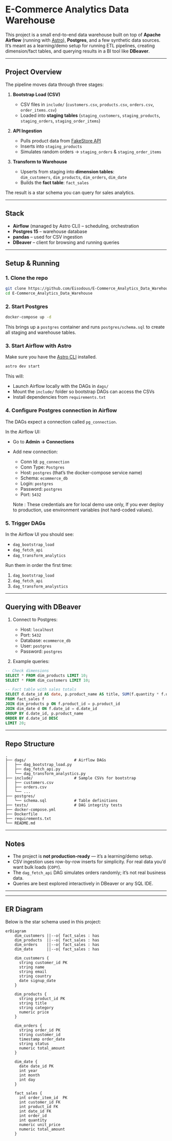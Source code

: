 # E-Commerce Analytics Data Warehouse

This project is a small end-to-end data warehouse built on top of **Apache Airflow** (running with [Astro](https://www.astronomer.io/)), **Postgres**, and a few synthetic data sources.  
It’s meant as a learning/demo setup for running ETL pipelines, creating dimension/fact tables, and querying results in a BI tool like **DBeaver**.

---

## Project Overview

The pipeline moves data through three stages:

1. **Bootstrap Load (CSV)**

   - CSV files in `include/` (`customers.csv`, `products.csv`, `orders.csv`, `order_items.csv`)
   - Loaded into **staging tables** (`staging_customers`, `staging_products`, `staging_orders`, `staging_order_items`)

2. **API Ingestion**

   - Pulls product data from [FakeStore API](https://fakestoreapi.com/)
   - Inserts into `staging_products`
   - Simulates random orders → `staging_orders` & `staging_order_items`

3. **Transform to Warehouse**
   - Upserts from staging into **dimension tables**:  
     `dim_customers`, `dim_products`, `dim_orders`, `dim_date`
   - Builds the **fact table**: `fact_sales`

The result is a star schema you can query for sales analytics.

---

## Stack

- **Airflow** (managed by Astro CLI) – scheduling, orchestration
- **Postgres 15** – warehouse database
- **pandas** – used for CSV ingestion
- **DBeaver** – client for browsing and running queries

---

## Setup & Running

### 1. Clone the repo

```bash
git clone https://github.com/Eisodous/E-Commerce_Analytics_Data_Warehouse.git
cd E-Commerce_Analytics_Data_Warehouse
```

### 2. Start Postgres

```bash
docker-compose up -d
```

This brings up a `postgres` container and runs `postgres/schema.sql` to create all staging and warehouse tables.

### 3. Start Airflow with Astro

Make sure you have the [Astro CLI](https://docs.astronomer.io/astro/cli/overview) installed.

```bash
astro dev start
```

This will:

- Launch Airflow locally with the DAGs in `dags/`
- Mount the `include/` folder so bootstrap DAGs can access the CSVs
- Install dependencies from `requirements.txt`

### 4. Configure Postgres connection in Airflow

The DAGs expect a connection called `pg_connection`.

In the Airflow UI:

- Go to **Admin → Connections**
- Add new connection:

  - Conn Id: `pg_connection`
  - Conn Type: `Postgres`
  - Host: `postgres` (that’s the docker-compose service name)
  - Schema: `ecommerce_db`
  - Login: `postgres`
  - Password: `postgres`
  - Port: `5432`

  Note : These credentials are for local demo use only, If you ever deploy to production, use environment variables (not hard-coded values).

### 5. Trigger DAGs

In the Airflow UI you should see:

- `dag_bootstrap_load`
- `dag_fetch_api`
- `dag_transform_analytics` 

Run them in order the first time:

1. `dag_bootstrap_load`
2. `dag_fetch_api`
3. `dag_transform_analystics`

---

## Querying with DBeaver

1. Connect to Postgres:

   - Host: `localhost`
   - Port: `5432`
   - Database: `ecommerce_db`
   - User: `postgres`
   - Password: `postgres`

2. Example queries:

```sql
-- Check dimensions
SELECT * FROM dim_products LIMIT 10;
SELECT * FROM dim_customers LIMIT 10;

-- Fact table with sales totals
SELECT d.date_id AS date, p.product_name AS title, SUM(f.quantity * f.unit_price) AS revenue
FROM fact_sales f
JOIN dim_products p ON f.product_id = p.product_id
JOIN dim_date d ON f.date_id = d.date_id
GROUP BY d.date_id, p.product_name
ORDER BY d.date_id DESC
LIMIT 20;
```

---

## Repo Structure

```
.
├── dags/                     # Airflow DAGs
│   ├── dag_bootstrap_load.py
│   ├── dag_fetch_api.py
│   └── dag_transform_analystics.py
├── include/                  # Sample CSVs for bootstrap
│   ├── customers.csv
│   ├── orders.csv
│   └── ...
├── postgres/
│   └── schema.sql            # Table definitions
├── tests/                    # DAG integrity tests
├── docker-compose.yml
├── Dockerfile
├── requirements.txt
└── README.md
```

---

## Notes

- The project is **not production-ready** — it’s a learning/demo setup.
- CSV ingestion uses row-by-row inserts for simplicity. For real data you’d want bulk loads (`COPY`).
- The `dag_fetch_api` DAG simulates orders randomly; it’s not real business data.
- Queries are best explored interactively in DBeaver or any SQL IDE.

---

---

## ER Diagram

Below is the star schema used in this project:

```mermaid
erDiagram
    dim_customers ||--o{ fact_sales : has
    dim_products  ||--o{ fact_sales : has
    dim_orders    ||--o{ fact_sales : has
    dim_date      ||--o{ fact_sales : has

    dim_customers {
      string customer_id PK
      string name
      string email
      string country
      date signup_date
    }

    dim_products {
      string product_id PK
      string title
      string category
      numeric price
    }

    dim_orders {
      string order_id PK
      string customer_id
      timestamp order_date
      string status
      numeric total_amount
    }

    dim_date {
      date date_id PK
      int year
      int month
      int day
    }

    fact_sales {
      int order_item_id  PK
      int customer_id FK
      int product_id FK
      int date_id FK
      int order_id 
      int quantity
      numeric unit_price
      numeric total_amount
    }
```
